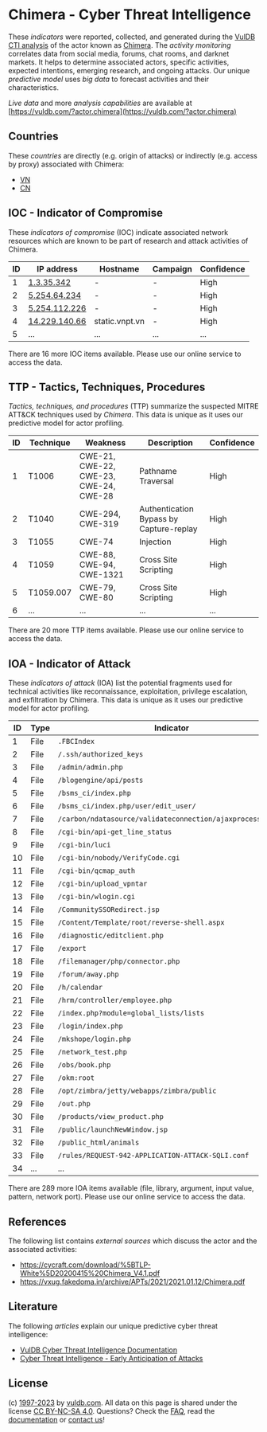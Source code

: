 # Chimera - Cyber Threat Intelligence

These _indicators_ were reported, collected, and generated during the [VulDB CTI analysis](https://vuldb.com/?kb.cti) of the actor known as [Chimera](https://vuldb.com/?actor.chimera). The _activity monitoring_ correlates data from social media, forums, chat rooms, and darknet markets. It helps to determine associated actors, specific activities, expected intentions, emerging research, and ongoing attacks. Our unique _predictive model_ uses _big data_ to forecast activities and their characteristics.

_Live data_ and more _analysis capabilities_ are available at [https://vuldb.com/?actor.chimera](https://vuldb.com/?actor.chimera)

## Countries

These _countries_ are directly (e.g. origin of attacks) or indirectly (e.g. access by proxy) associated with Chimera:

* [VN](https://vuldb.com/?country.vn)
* [CN](https://vuldb.com/?country.cn)

## IOC - Indicator of Compromise

These _indicators of compromise_ (IOC) indicate associated network resources which are known to be part of research and attack activities of Chimera.

ID | IP address | Hostname | Campaign | Confidence
-- | ---------- | -------- | -------- | ----------
1 | [1.3.35.342](https://vuldb.com/?ip.1.3.35.342) | - | - | High
2 | [5.254.64.234](https://vuldb.com/?ip.5.254.64.234) | - | - | High
3 | [5.254.112.226](https://vuldb.com/?ip.5.254.112.226) | - | - | High
4 | [14.229.140.66](https://vuldb.com/?ip.14.229.140.66) | static.vnpt.vn | - | High
5 | ... | ... | ... | ...

There are 16 more IOC items available. Please use our online service to access the data.

## TTP - Tactics, Techniques, Procedures

_Tactics, techniques, and procedures_ (TTP) summarize the suspected MITRE ATT&CK techniques used by _Chimera_. This data is unique as it uses our predictive model for actor profiling.

ID | Technique | Weakness | Description | Confidence
-- | --------- | -------- | ----------- | ----------
1 | T1006 | CWE-21, CWE-22, CWE-23, CWE-24, CWE-28 | Pathname Traversal | High
2 | T1040 | CWE-294, CWE-319 | Authentication Bypass by Capture-replay | High
3 | T1055 | CWE-74 | Injection | High
4 | T1059 | CWE-88, CWE-94, CWE-1321 | Cross Site Scripting | High
5 | T1059.007 | CWE-79, CWE-80 | Cross Site Scripting | High
6 | ... | ... | ... | ...

There are 20 more TTP items available. Please use our online service to access the data.

## IOA - Indicator of Attack

These _indicators of attack_ (IOA) list the potential fragments used for technical activities like reconnaissance, exploitation, privilege escalation, and exfiltration by Chimera. This data is unique as it uses our predictive model for actor profiling.

ID | Type | Indicator | Confidence
-- | ---- | --------- | ----------
1 | File | `.FBCIndex` | Medium
2 | File | `/.ssh/authorized_keys` | High
3 | File | `/admin/admin.php` | High
4 | File | `/blogengine/api/posts` | High
5 | File | `/bsms_ci/index.php` | High
6 | File | `/bsms_ci/index.php/user/edit_user/` | High
7 | File | `/carbon/ndatasource/validateconnection/ajaxprocessor.jsp` | High
8 | File | `/cgi-bin/api-get_line_status` | High
9 | File | `/cgi-bin/luci` | High
10 | File | `/cgi-bin/nobody/VerifyCode.cgi` | High
11 | File | `/cgi-bin/qcmap_auth` | High
12 | File | `/cgi-bin/upload_vpntar` | High
13 | File | `/cgi-bin/wlogin.cgi` | High
14 | File | `/CommunitySSORedirect.jsp` | High
15 | File | `/Content/Template/root/reverse-shell.aspx` | High
16 | File | `/diagnostic/editclient.php` | High
17 | File | `/export` | Low
18 | File | `/filemanager/php/connector.php` | High
19 | File | `/forum/away.php` | High
20 | File | `/h/calendar` | Medium
21 | File | `/hrm/controller/employee.php` | High
22 | File | `/index.php?module=global_lists/lists` | High
23 | File | `/login/index.php` | High
24 | File | `/mkshope/login.php` | High
25 | File | `/network_test.php` | High
26 | File | `/obs/book.php` | High
27 | File | `/okm:root` | Medium
28 | File | `/opt/zimbra/jetty/webapps/zimbra/public` | High
29 | File | `/out.php` | Medium
30 | File | `/products/view_product.php` | High
31 | File | `/public/launchNewWindow.jsp` | High
32 | File | `/public_html/animals` | High
33 | File | `/rules/REQUEST-942-APPLICATION-ATTACK-SQLI.conf` | High
34 | ... | ... | ...

There are 289 more IOA items available (file, library, argument, input value, pattern, network port). Please use our online service to access the data.

## References

The following list contains _external sources_ which discuss the actor and the associated activities:

* https://cycraft.com/download/%5BTLP-White%5D20200415%20Chimera_V4.1.pdf
* https://vxug.fakedoma.in/archive/APTs/2021/2021.01.12/Chimera.pdf

## Literature

The following _articles_ explain our unique predictive cyber threat intelligence:

* [VulDB Cyber Threat Intelligence Documentation](https://vuldb.com/?kb.cti)
* [Cyber Threat Intelligence - Early Anticipation of Attacks](https://www.scip.ch/en/?labs.20201022)

## License

(c) [1997-2023](https://vuldb.com/?kb.changelog) by [vuldb.com](https://vuldb.com/?kb.about). All data on this page is shared under the license [CC BY-NC-SA 4.0](https://creativecommons.org/licenses/by-nc-sa/4.0/). Questions? Check the [FAQ](https://vuldb.com/?kb.faq), read the [documentation](https://vuldb.com/?kb) or [contact us](https://vuldb.com/?contact)!
